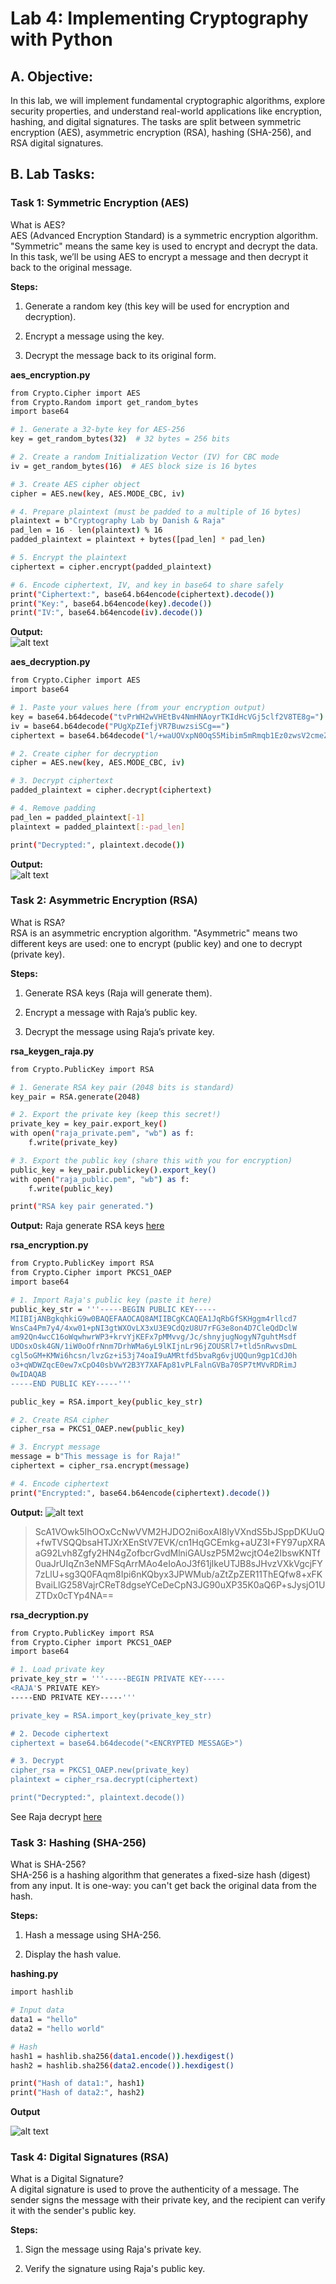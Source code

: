 # Lab 4: Implementing Cryptography with Python

## A. Objective:  
In this lab, we will implement fundamental cryptographic algorithms, explore security properties, and understand real-world applications like encryption, hashing, and digital signatures. The tasks are split between symmetric encryption (AES), asymmetric encryption (RSA), hashing (SHA-256), and RSA digital signatures.

## B. Lab Tasks:

### Task 1: Symmetric Encryption (AES)
What is AES?  
AES (Advanced Encryption Standard) is a symmetric encryption algorithm. "Symmetric" means the same key is used to encrypt and decrypt the data. In this task, we’ll be using AES to encrypt a message and then decrypt it back to the original message.

**Steps:**
1. Generate a random key (this key will be used for encryption and decryption).

2. Encrypt a message using the key.

3. Decrypt the message back to its original form.

**aes_encryption.py**
```bash
from Crypto.Cipher import AES
from Crypto.Random import get_random_bytes
import base64

# 1. Generate a 32-byte key for AES-256
key = get_random_bytes(32)  # 32 bytes = 256 bits

# 2. Create a random Initialization Vector (IV) for CBC mode
iv = get_random_bytes(16)  # AES block size is 16 bytes

# 3. Create AES cipher object
cipher = AES.new(key, AES.MODE_CBC, iv)

# 4. Prepare plaintext (must be padded to a multiple of 16 bytes)
plaintext = b"Cryptography Lab by Danish & Raja"
pad_len = 16 - len(plaintext) % 16
padded_plaintext = plaintext + bytes([pad_len] * pad_len)

# 5. Encrypt the plaintext
ciphertext = cipher.encrypt(padded_plaintext)

# 6. Encode ciphertext, IV, and key in base64 to share safely
print("Ciphertext:", base64.b64encode(ciphertext).decode())
print("Key:", base64.b64encode(key).decode())
print("IV:", base64.b64encode(iv).decode())
```

**Output:**  
![alt text](screenshots/aes_encryption.png)

**aes_decryption.py**
```bash
from Crypto.Cipher import AES
import base64

# 1. Paste your values here (from your encryption output)
key = base64.b64decode("tvPrWH2wVHEtBv4NmHNAoyrTKIdHcVGj5clf2V8TE8g=")
iv = base64.b64decode("PUgXpZIefjVR7BuwzsiSCg==")
ciphertext = base64.b64decode("l/+waUOVxpN0OqS5Mibim5mRmqb1Ez0zwsV2cmeZatOP2eYF2cQxMPG4By7LXBjU")

# 2. Create cipher for decryption
cipher = AES.new(key, AES.MODE_CBC, iv)

# 3. Decrypt ciphertext
padded_plaintext = cipher.decrypt(ciphertext)

# 4. Remove padding
pad_len = padded_plaintext[-1]
plaintext = padded_plaintext[:-pad_len]

print("Decrypted:", plaintext.decode())
```

**Output:**  
![alt text](screenshots/aes_decryption.png)

### Task 2: Asymmetric Encryption (RSA)
What is RSA?  
RSA is an asymmetric encryption algorithm. "Asymmetric" means two different keys are used: one to encrypt (public key) and one to decrypt (private key).

**Steps:**
1. Generate RSA keys (Raja will generate them).

2. Encrypt a message with Raja’s public key.

3. Decrypt the message using Raja’s private key.

**rsa_keygen_raja.py**
```bash
from Crypto.PublicKey import RSA

# 1. Generate RSA key pair (2048 bits is standard)
key_pair = RSA.generate(2048)

# 2. Export the private key (keep this secret!)
private_key = key_pair.export_key()
with open("raja_private.pem", "wb") as f:
    f.write(private_key)

# 3. Export the public key (share this with you for encryption)
public_key = key_pair.publickey().export_key()
with open("raja_public.pem", "wb") as f:
    f.write(public_key)

print("RSA key pair generated.")
```

**Output:** Raja generate RSA keys [here]()

**rsa_encryption.py**
```bash
from Crypto.PublicKey import RSA
from Crypto.Cipher import PKCS1_OAEP
import base64

# 1. Import Raja's public key (paste it here)
public_key_str = '''-----BEGIN PUBLIC KEY-----
MIIBIjANBgkqhkiG9w0BAQEFAAOCAQ8AMIIBCgKCAQEA1JqRbGfSKHggm4rllcd7
WnsCa4Pm7y4/4xw01+pNI3gtWXOvLX3xU3E9CdQzU8U7rFG3e8on4D7CleQdDclW
am92Qn4wcC16oWqwhwrWP3+krvYjKEFx7pMMvvg/Jc/shnyjugNogyN7guhtMsdf
UDOsxOsk4GN/1iW0oOfrNnm7DrhWMa6yL9lKIjnLr96jZOUSRl7+tld5nRwvsDmL
cgl5oGM+KMWi6hcsn/lvzGz+i53j74oaI9uAMRtfd5bvaRg6vjUQQun9gp1CdJ0h
o3+qWDWZqcE0ew7xCpO40sbVwY2B3Y7XAFAp81vPLFalnGVBa70SP7tMVvRDRimJ
0wIDAQAB
-----END PUBLIC KEY-----'''

public_key = RSA.import_key(public_key_str)

# 2. Create RSA cipher
cipher_rsa = PKCS1_OAEP.new(public_key)

# 3. Encrypt message
message = b"This message is for Raja!"
ciphertext = cipher_rsa.encrypt(message)

# 4. Encode ciphertext
print("Encrypted:", base64.b64encode(ciphertext).decode())
```

**Output:**
![alt text](screenshots/rsa_encrypted.png)
> ScA1VOwk5IhOOxCcNwVVM2HJDO2ni6oxAI8lyVXndS5bJSppDKUuQ+fwTVSQQbsaHTJXrXEnStV7EVK/cn1HqGCEmkg+aUZ3I+FY97upXRAaG92Lvh8Zgfy2HN4gZofbcrGvdMlniGAUszP5M2wcjtO4e2IbswKNTf0uaJrUIqZn3eNMFSqArrMAo4eIoAoJ3f61jIkeUTJB8sJHvzVXkVgcjFY7zLlU+sg3Q0FAqm8Ipi6nKQbyx3JPWMub/aZtZpZER11ThEQfw8+xFKBvaiLlG258VajrCReT8dgseYCeDeCpN3JG90uXP35K0aQ6P+sJysjO1UZTDx0cTYp4NA==

**rsa_decryption.py**
```bash
from Crypto.PublicKey import RSA
from Crypto.Cipher import PKCS1_OAEP
import base64

# 1. Load private key
private_key_str = '''-----BEGIN PRIVATE KEY-----
<RAJA'S PRIVATE KEY>
-----END PRIVATE KEY-----'''

private_key = RSA.import_key(private_key_str)

# 2. Decode ciphertext
ciphertext = base64.b64decode("<ENCRYPTED MESSAGE>")

# 3. Decrypt
cipher_rsa = PKCS1_OAEP.new(private_key)
plaintext = cipher_rsa.decrypt(ciphertext)

print("Decrypted:", plaintext.decode())
```
See Raja decrypt [here]()

### Task 3: Hashing (SHA-256)
What is SHA-256?  
SHA-256 is a hashing algorithm that generates a fixed-size hash (digest) from any input. It is one-way: you can't get back the original data from the hash.

**Steps:**
1. Hash a message using SHA-256.

2. Display the hash value.

**hashing.py**
```bash
import hashlib

# Input data
data1 = "hello"
data2 = "hello world"

# Hash
hash1 = hashlib.sha256(data1.encode()).hexdigest()
hash2 = hashlib.sha256(data2.encode()).hexdigest()

print("Hash of data1:", hash1)
print("Hash of data2:", hash2)
```

**Output**  

![alt text](screenshots/hashing.png)

### Task 4: Digital Signatures (RSA)
What is a Digital Signature?  
A digital signature is used to prove the authenticity of a message. The sender signs the message with their private key, and the recipient can verify it with the sender's public key.

**Steps:**
1. Sign the message using Raja's private key.

2. Verify the signature using Raja's public key.

